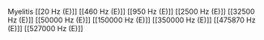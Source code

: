 Myelitis
[[20 Hz (E)]]
[[460 Hz (E)]]
[[950 Hz (E)]]
[[2500 Hz (E)]]
[[32500 Hz (E)]]
[[50000 Hz (E)]]
[[150000 Hz (E)]]
[[350000 Hz (E)]]
[[475870 Hz (E)]]
[[527000 Hz (E)]]